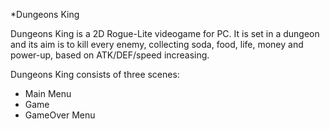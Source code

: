 *Dungeons King

Dungeons King is a 2D Rogue-Lite videogame for PC.
It is set in a dungeon and its aim is to kill every enemy, collecting soda, food, life, money and power-up, based on ATK/DEF/speed increasing.

Dungeons King consists of three scenes:
- Main Menu
- Game
- GameOver Menu
